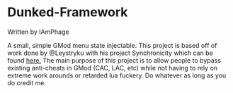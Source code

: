 # Dunked-Framework

Written by IAmPhage

A small, simple GMod menu state injectable. This project is based off of work done by @Leystryku with his project Synchronicity which can be found [here.](https://github.com/Leystryku/Synchronicity)
The main purpose of this project is to allow people to bypass existing anti-cheats in GMod (CAC, LAC, etc) while not having to rely on extreme work arounds or retarded lua fuckery. Do whatever as long as you do credit me.

